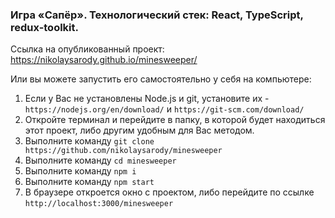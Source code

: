 ### Игра «Сапёр». Технологический стек: React, TypeScript, redux-toolkit.

Ссылка на опубликованный проект: <https://nikolaysarody.github.io/minesweeper/>

Или вы можете запустить его самостоятельно у себя на компьютере:
1) Если у Вас не установлены Node.js и git, установите их - `https://nodejs.org/en/download/` и `https://git-scm.com/download/`
2) Откройте терминал и перейдите в папку, в которой будет находиться этот проект, либо другим удобным для Вас методом.
3) Выполните команду `git clone https://github.com/nikolaysarody/minesweeper`
4) Выполните команду `cd minesweeper`
5) Выполните команду `npm i`
6) Выполните команду `npm start`
7) В браузере откроется окно с проектом, либо перейдите по ссылке `http://localhost:3000/minesweeper`